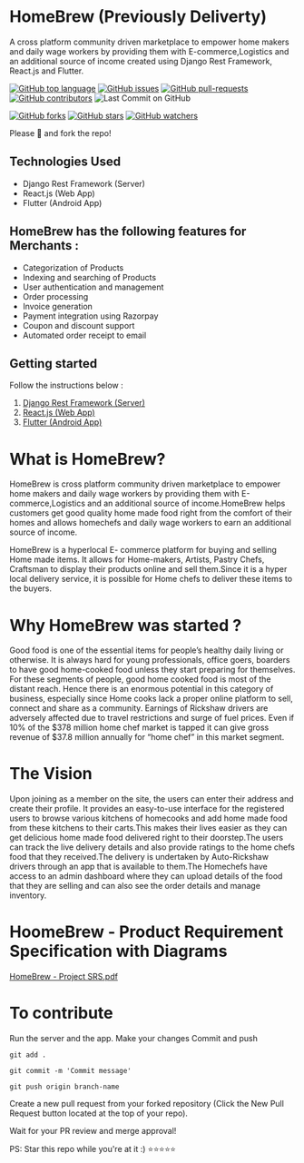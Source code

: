 # HomeBrew (Previously Deliverty)
A cross platform community driven marketplace to empower home makers and daily wage workers by providing them with E-commerce,Logistics and an additional source of income created using Django Rest Framework, React.js and Flutter.

[![GitHub top language](https://img.shields.io/github/languages/top/adithyaanilkumar/deliveryt?color=yellow&logo=python)]() 
[![GitHub issues](https://img.shields.io/github/issues/adithyaanilkumar/deliveryt.svg)](https://GitHub.com/adithyaanilkumar/deliveryt/issues/)
[![GitHub pull-requests](https://img.shields.io/github/issues-pr/adithyaanilkumar/deliveryt.svg)](https://adithyaanilkumar/deliveryt/webtech//pull/)
[![GitHub contributors](https://img.shields.io/github/contributors/adithyaanilkumar/deliveryt.svg)](https://adithyaanilkumar/deliveryt/webtech/graphs/contributors/)
![Last Commit on GitHub](https://img.shields.io/github/last-commit/adithyaanilkumar/deliveryt.svg)


[![GitHub forks](https://img.shields.io/github/forks/adithyaanilkumar/deliveryt.svg?style=social&label=Fork&maxAge=2592000)](https://github.com/adithyaanilkumar/deliveryt)
[![GitHub stars](https://img.shields.io/github/stars/adithyaanilkumar/deliveryt.svg?style=social&label=Star&maxAge=2592000)](https://github.com/adithyaanilkumar/deliveryt)
[![GitHub watchers](https://img.shields.io/github/watchers/adithyaanilkumar/deliveryt.svg?style=social&label=Watch&maxAge=2592000)](https://github.com/kaiiyer/adithyaanilkumar/deliveryt) 

Please 🌟 and fork the repo!

## Technologies Used
- Django Rest Framework (Server)
- React.js (Web App)
- Flutter (Android App)

## HomeBrew has the following features for Merchants :
- Categorization of Products
- Indexing and searching of Products
- User authentication and management
- Order processing
- Invoice generation 
- Payment integration using Razorpay
- Coupon and discount support
- Automated order receipt to email

## Getting started

Follow the instructions below :
1. [Django Rest Framework (Server)](https://github.com/adithyaanilkumar/deliveryt/tree/master/server#readme)
2. [React.js (Web App)](https://github.com/adithyaanilkumar/deliveryt/tree/master/webapp#readme)
3. [Flutter (Android App)](https://github.com/adithyaanilkumar/deliveryt/tree/master/app#readme)

# What is HomeBrew?

HomeBrew is cross platform community driven marketplace to empower home makers and daily wage workers by providing them with E-commerce,Logistics and an additional source of income.HomeBrew helps customers get good quality home made food right from the comfort of their homes and allows homechefs and daily wage workers to earn an additional source of income.

HomeBrew is a hyperlocal E- commerce platform for buying and selling Home made items. It allows for Home-makers, Artists, Pastry Chefs, Craftsman to display their products online and sell them.Since it is a hyper local delivery service, it is possible for Home chefs to deliver these items to the buyers.

# Why HomeBrew was started ?

Good food is one of the essential items for people’s healthy daily living or otherwise. It is always hard for young professionals, office goers, boarders to have good home-cooked food unless they start preparing for themselves. For these segments of people, good home cooked food is most of the distant reach. Hence there is an enormous potential in this category of business, especially since Home cooks lack a proper online platform to sell, connect and share as a community. Earnings of Rickshaw drivers are adversely affected due to travel restrictions and surge of fuel prices. Even if 10% of the $378 million home chef market is tapped it can give gross revenue of $37.8 million annually for “home chef” in this market segment. 

# The Vision

Upon joining as a member on the site, the users can enter their address and create their profile. It provides an easy-to-use interface for the registered users to browse various kitchens of homecooks and add home made food from these kitchens to their carts.This makes their lives easier as they can get delicious home made food delivered right to their doorstep.The users can track the live delivery details and also provide ratings to the home chefs food that they received.The delivery is undertaken by Auto-Rickshaw drivers through an app that is available to them.The Homechefs have access to an admin dashboard where they can upload details of the food that they are selling and can also see the order details and manage inventory.

# HoomeBrew - Product Requirement Specification with Diagrams
[HomeBrew - Project SRS.pdf](https://github.com/adithyaanilkumar/deliveryt/files/9540604/HomeBrew.-.Project.SRS.pdf)

# To contribute
Run the server and the app.
Make your changes
Commit and push

    git add .

    git commit -m 'Commit message'

    git push origin branch-name

Create a new pull request from your forked repository (Click the New Pull Request button located at the top of your repo).

Wait for your PR review and merge approval!

PS: Star this repo while you're at it :) ⭐⭐⭐⭐⭐

